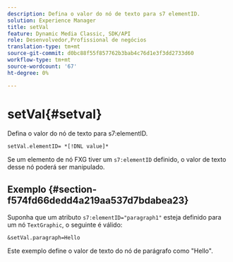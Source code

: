 ```yaml
---
description: Defina o valor do nó de texto para s7 elementID.
solution: Experience Manager
title: setVal
feature: Dynamic Media Classic, SDK/API
role: Desenvolvedor,Profissional de negócios
translation-type: tm+mt
source-git-commit: d0bc88f55f857762b3bab4c76d1e3f3dd2733d60
workflow-type: tm+mt
source-wordcount: '67'
ht-degree: 0%

---
```



# setVal{#setval}

Defina o valor do nó de texto para s7:elementID.

`setVal.elementID= *[!DNL value]*`

Se um elemento de nó FXG tiver um `s7:elementID` definido, o valor de texto desse nó poderá ser manipulado.

## Exemplo {#section-f574fd66dedd4a219aa537d7bdabea23}

Suponha que um atributo `s7:elementID="paragraph1"` esteja definido para um nó `TextGraphic`, o seguinte é válido:

`&setVal.paragraph=Hello`

Este exemplo define o valor de texto do nó de parágrafo como &quot;Hello&quot;.
